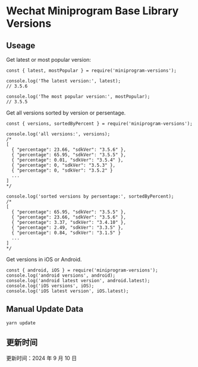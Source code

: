 
# Wechat Miniprogram Base Library Versions

## Useage

Get latest or most popular version:

```;
const { latest, mostPopular } = require('miniprogram-versions');

console.log('The latest version:', latest);
// 3.5.6

console.log('The most popular version:', mostPopular);
// 3.5.5

```

Get all versions sorted by version or persentage.

```
const { versions, sortedByPercent } = require('miniprogram-versions');

console.log('all versions:', versions);
/*
[
  { "percentage": 23.66, "sdkVer": "3.5.6" },
  { "percentage": 65.95, "sdkVer": "3.5.5" },
  { "percentage": 0.01, "sdkVer": "3.5.4" },
  { "percentage": 0, "sdkVer": "3.5.3" },
  { "percentage": 0, "sdkVer": "3.5.2" }
  ...
]
*/

console.log('sorted versions by persentage:', sortedByPercent);
/*
[
  { "percentage": 65.95, "sdkVer": "3.5.5" },
  { "percentage": 23.66, "sdkVer": "3.5.6" },
  { "percentage": 3.37, "sdkVer": "3.4.10" },
  { "percentage": 2.49, "sdkVer": "3.3.5" },
  { "percentage": 0.84, "sdkVer": "3.1.5" }
  ...
]
*/
```

Get versions in iOS or Android.

```
const { android, iOS } = require('miniprogram-versions');
console.log('android versions', android);
console.log('android latest version', android.latest);
console.log('iOS versions', iOS);
console.log('iOS latest version', iOS.latest);
```

## Manual Update Data

```
yarn update
```

## 更新时间

更新时间：2024 年 9 月 10 日
